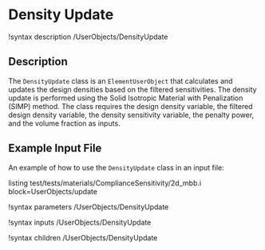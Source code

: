 # Density Update

!syntax description /UserObjects/DensityUpdate

## Description

The `DensityUpdate` class is an `ElementUserObject` that calculates and updates
the design densities based on the filtered sensitivities. The density update is
performed using the Solid Isotropic Material with Penalization (SIMP) method.
The class requires the design density variable, the filtered design density
variable, the density sensitivity variable, the penalty power, and the volume
fraction as inputs.

## Example Input File

An example of how to use the `DensityUpdate` class in an input file:

listing test/tests/materials/ComplianceSensitivity/2d_mbb.i block=UserObjects/update


!syntax parameters /UserObjects/DensityUpdate

!syntax inputs /UserObjects/DensityUpdate

!syntax children /UserObjects/DensityUpdate

